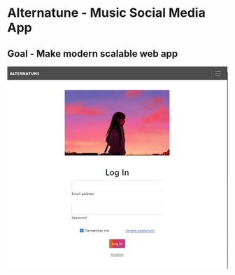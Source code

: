# Alternatune - Music Social Media App
## Goal - Make modern scalable web app

![My Image](alternatuneCover.jpg)
